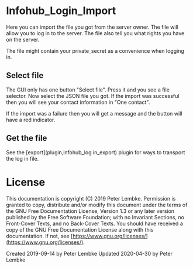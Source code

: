 # Infohub_Login_Import

Here you can import the file you got from the server owner. The file will allow you to log in to the server. The file also tell you what rights you have on the server.

The file might contain your private_secret as a convenience when logging in.

## Select file

The GUI only has one button "Select file". Press it and you see a file selector. Now select the JSON file you got. If
the import was successful then you will see your contact information in "One contact".

If the import was a failure then you will get a message and the button will have a red indicator.

## Get the file

See the [export](plugin,infohub_log in_export) plugin for ways to transport the log in file.

# License

This documentation is copyright (C) 2019 Peter Lembke. Permission is granted to copy, distribute and/or modify this
document under the terms of the GNU Free Documentation License, Version 1.3 or any later version published by the Free
Software Foundation; with no Invariant Sections, no Front-Cover Texts, and no Back-Cover Texts. You should have received
a copy of the GNU Free Documentation License along with this documentation. If not,
see [https://www.gnu.org/licenses/](https://www.gnu.org/licenses/).

Created 2019-09-14 by Peter Lembke Updated 2020-04-30 by Peter Lembke
